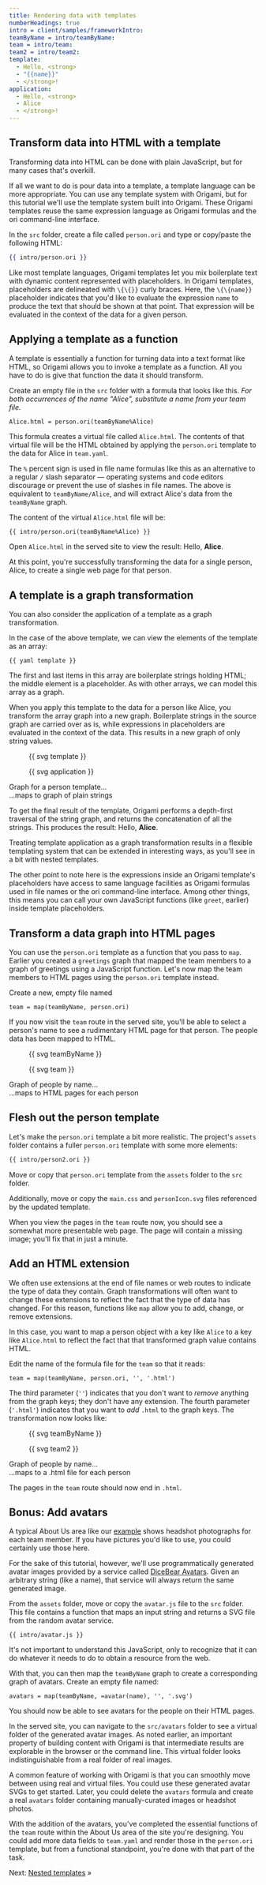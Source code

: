 ```yaml
---
title: Rendering data with templates
numberHeadings: true
intro = client/samples/frameworkIntro:
teamByName = intro/teamByName:
team = intro/team:
team2 = intro/team2:
template:
  - Hello, <strong>
  - "{{name}}"
  - </strong>!
application:
  - Hello, <strong>
  - Alice
  - </strong>!
---
```


## Transform data into HTML with a template

Transforming data into HTML can be done with plain JavaScript, but for many cases that's overkill.

If all we want to do is pour data into a template, a template language can be more appropriate. You can use any template system with Origami, but for this tutorial we'll use the template system built into Origami. These Origami templates reuse the same expression language as Origami formulas and the ori command-line interface.

In the `src` folder, create a file called `person.ori` and type or copy/paste the following HTML:

```hbs
{{ intro/person.ori }}
```

Like most template languages, Origami templates let you mix boilerplate text with dynamic content represented with placeholders. In Origami templates, placeholders are delineated with `\{\{}}` curly braces. Here, the `\{\{name}}` placeholder indicates that you'd like to evaluate the expression `name` to produce the text that should be shown at that point. That expression will be evaluated in the context of the data for a given person.

## Applying a template as a function

A template is essentially a function for turning data into a text format like HTML, so Origami allows you to invoke a template as a function. All you have to do is give that function the data it should transform.

Create an empty file in the `src` folder with a formula that looks like this. _For both occurrences of the name "Alice", substitute a name from your team file._

```console
Alice.html = person.ori(teamByName%Alice)
```

This formula creates a virtual file called `Alice.html`. The contents of that virtual file will be the HTML obtained by applying the `person.ori` template to the data for Alice in `team.yaml`.

The `%` percent sign is used in file name formulas like this as an alternative to a regular `/` slash separator — operating systems and code editors discourage or prevent the use of slashes in file names. The above is equivalent to `teamByName/Alice`, and will extract Alice's data from the `teamByName` graph.

The content of the virtual `Alice.html` file will be:

```html
{{ intro/person.ori(teamByName%Alice) }}
```

Open `Alice.html` in the served site to view the result: Hello, **Alice**.

At this point, you're successfully transforming the data for a single person, Alice, to create a single web page for that person.

## A template is a graph transformation

You can also consider the application of a template as a graph transformation.

In the case of the above template, we can view the elements of the template as an array:

```\yaml
{{ yaml template }}
```

The first and last items in this array are boilerplate strings holding HTML; the middle element is a placeholder. As with other arrays, we can model this array as a graph.

When you apply this template to the data for a person like Alice, you transform the array graph into a new graph. Boilerplate strings in the source graph are carried over as is, while expressions in placeholders are evaluated in the context of the data. This results in a new graph of only string values.

<div class="sideBySide">
  <figure>
    {{ svg template }}
  </figure>
  <figure>
    {{ svg application }}
  </figure>
  <figcaption>Graph for a person template…</figcaption>
  <figcaption>…maps to graph of plain strings</figcaption>
</div>

To get the final result of the template, Origami performs a depth-first traversal of the string graph, and returns the concatenation of all the strings. This produces the result: Hello, **Alice**.

Treating template application as a graph transformation results in a flexible templating system that can be extended in interesting ways, as you'll see in a bit with nested templates.

The other point to note here is the expressions inside an Origami template's placeholders have access to same language facilities as Origami formulas used in file names or the ori command-line interface. Among other things, this means you can call your own JavaScript functions (like `greet`, earlier) inside template placeholders.

## Transform a data graph into HTML pages

You can use the `person.ori` template as a function that you pass to `map`. Earlier you created a `greetings` graph that mapped the team members to a graph of greetings using a JavaScript function. Let's now map the team members to HTML pages using the `person.ori` template instead.

Create a new, empty file named

```console
team = map(teamByName, person.ori)
```

If you now visit the `team` route in the served site, you'll be able to select a person's name to see a rudimentary HTML page for that person. The people data has been mapped to HTML.

<div class="sideBySide">
  <figure>
    {{ svg teamByName }}
  </figure>
  <figure>
    {{ svg team }}
  </figure>
  <figcaption>Graph of people by name…</figcaption>
  <figcaption>…maps to HTML pages for each person</figcaption>
</div>

## Flesh out the person template

Let's make the `person.ori` template a bit more realistic. The project's `assets` folder contains a fuller `person.ori` template with some more elements:

```html
{{ intro/person2.ori }}
```

Move or copy that `person.ori` template from the `assets` folder to the `src` folder.

Additionally, move or copy the `main.css` and `personIcon.svg` files referenced by the updated template.

When you view the pages in the `team` route now, you should see a somewhat more presentable web page. The page will contain a missing image; you'll fix that in just a minute.

## Add an HTML extension

We often use extensions at the end of file names or web routes to indicate the type of data they contain. Graph transformations will often want to change these extensions to reflect the fact that the type of data has changed. For this reason, functions like `map` allow you to add, change, or remove extensions.

In this case, you want to map a person object with a key like `Alice` to a key like `Alice.html` to reflect the fact that that transformed graph value contains HTML.

Edit the name of the formula file for the `team` so that it reads:

```console
team = map(teamByName, person.ori, '', '.html')
```

The third parameter (`''`) indicates that you don't want to _remove_ anything from the graph keys; they don't have any extension. The fourth parameter (`'.html'`) indicates that you want to _add_ `.html` to the graph keys. The transformation now looks like:

<div class="sideBySide">
  <figure>
    {{ svg teamByName }}
  </figure>
  <figure>
    {{ svg team2 }}
  </figure>
  <figcaption>Graph of people by name…</figcaption>
  <figcaption>…maps to a .html file for each person</figcaption>
</div>

The pages in the `team` route should now end in `.html`.

## Bonus: Add avatars

A typical About Us area like our [example](/samples/aboutUs) shows headshot photographs for each team member. If you have pictures you'd like to use, you could certainly use those here.

For the sake of this tutorial, however, we'll use programmatically generated avatar images provided by a service called [DiceBear Avatars](https://avatars.dicebear.com/). Given an arbitrary string (like a name), that service will always return the same generated image.

From the `assets` folder, move or copy the `avatar.js` file to the `src` folder. This file contains a function that maps an input string and returns a SVG file from the random avatar service.

```\js
{{ intro/avatar.js }}
```

It's not important to understand this JavaScript, only to recognize that it can do whatever it needs to do to obtain a resource from the web.

With that, you can then map the `teamByName` graph to create a corresponding graph of avatars. Create an empty file named:

```console
avatars = map(teamByName, =avatar(name), '', '.svg')
```

You should now be able to see avatars for the people on their HTML pages.

In the served site, you can navigate to the `src/avatars` folder to see a virtual folder of the generated avatar images. As noted earlier, an important property of building content with Origami is that intermediate results are explorable in the browser or the command line. This virtual folder looks indistinguishable from a real folder of real images.

A common feature of working with Origami is that you can smoothly move between using real and virtual files. You could use these generated avatar SVGs to get started. Later, you could delete the `avatars` formula and create a real `avatars` folder containing manually-curated images or headshot photos.

With the addition of the avatars, you've completed the essential functions of the `team` route within the About Us area of the site you're designing. You could add more data fields to `team.yaml` and render those in the `person.ori` template, but from a functional standpoint, you're done with that part of the task.

Next: [Nested templates](intro5.html) »

